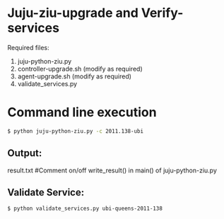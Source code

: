 # Juju-ziu-upgrade and Verify-services
Required files:
1. juju-python-ziu.py
2. controller-upgrade.sh (modify as required)
3. agent-upgrade.sh (modify as required)
4. validate_services.py 

# Command line execution
```sh
$ python juju-python-ziu.py -c 2011.138-ubi
```
 
 Output:
 -------
 result.txt #Comment on/off write_result() in main() of juju-python-ziu.py


Validate Service:
-----------------
```sh
$ python validate_services.py ubi-queens-2011-138
```
